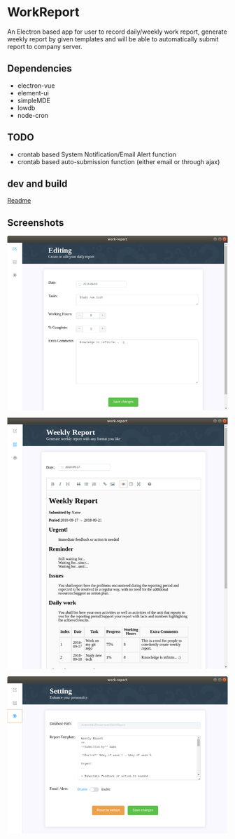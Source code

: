 # WorkReport

An Electron based app for user to record daily/weekly work report, generate weekly report by given templates and will be able to automatically submit report to company server.

## Dependencies

* electron-vue
* element-ui
* simpleMDE
* lowdb
* node-cron

## TODO

* crontab based System Notification/Email Alert function
* crontab based auto-submission function (either email or through ajax)

## dev and build

[Readme](https://github.com/phoenixzqy/WorkReport/tree/master/WorkReport)

## Screenshots

![Editing page](https://github.com/phoenixzqy/WorkReport/blob/master/images/editing_page.png?raw=true)

![Report Page](https://github.com/phoenixzqy/WorkReport/blob/master/images/report_page.png?raw=true)

![Setting Page](https://github.com/phoenixzqy/WorkReport/blob/master/images/setting_page.png?raw=true)